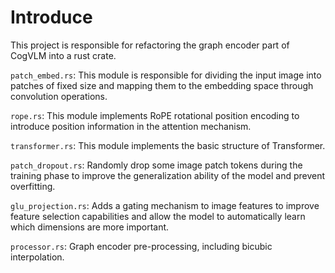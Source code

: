 # Introduce
This project is responsible for refactoring the graph encoder part of CogVLM into a rust crate.

`patch_embed.rs`: This module is responsible for dividing the input image into patches of fixed size and mapping them to the embedding space through convolution operations.

`rope.rs`: This module implements RoPE rotational position encoding to introduce position information in the attention mechanism.

`transformer.rs`: This module implements the basic structure of Transformer.

`patch_dropout.rs`: Randomly drop some image patch tokens during the training phase to improve the generalization ability of the model and prevent overfitting.

`glu_projection.rs`: Adds a gating mechanism to image features to improve feature selection capabilities and allow the model to automatically learn which dimensions are more important.

`processor.rs`: Graph encoder pre-processing, including bicubic interpolation.
